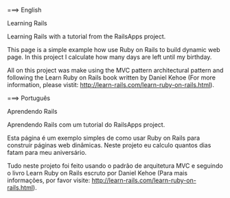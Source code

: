 ===> English

  Learning Rails

  Learning Rails with a tutorial from the RailsApps project.

  This page is a simple example how use Ruby on Rails to build dynamic web page. In this project I calculate how many days are left until my birthday.

  All on this project was make using the MVC pattern architectural pattern and following the Learn Ruby on Rails book written by Daniel Kehoe (For more information, please vistit: http://learn-rails.com/learn-ruby-on-rails.html).

===> Português

  Aprendendo Rails

  Aprendendo Rails com um tutorial do RailsApps project.

  Esta página é um exemplo simples de como usar Ruby on Rails para construir páginas web dinâmicas. Neste projeto eu calculo quantos dias fatam para meu aniversário.

  Tudo neste projeto foi feito usando o padrão de arquitetura MVC e seguindo o livro Learn Ruby on Rails escruto por Daniel Kehoe (Para mais informações, por favor visite: http://learn-rails.com/learn-ruby-on-rails.html).
